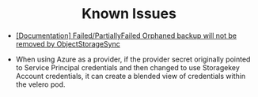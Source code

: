 <h1 align="center">Known Issues</h1>

- [[Documentation] Failed/PartiallyFailed Orphaned backup will not be removed by ObjectStorageSync](https://github.com/vmware-tanzu/velero/issues/4483)

- When using Azure as a provider, if the provider secret originally pointed to Service Principal credentials and then changed to use Storagekey Account credentials, it can create a blended view of credentials within the velero pod. 